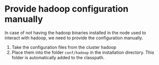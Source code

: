 # Provide hadoop configuration manually

In case of not having the hadoop binaries installed in the node used to interact with hadoop, we need to provide the configuration manually.

 1. Take the configuration files from the cluster hadoop
 2. Place them into the folder `conf/hadoop` in the installation directory. This folder is automatically added to the classpath.
